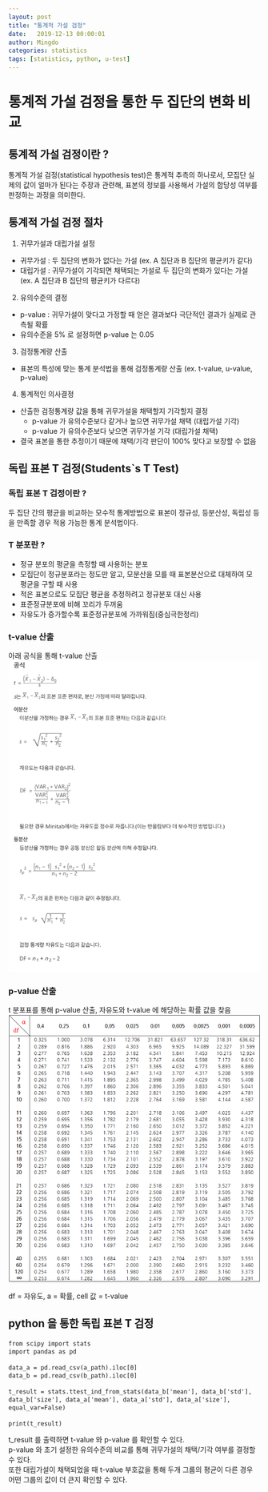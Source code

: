 ```yaml
---
layout: post  
title: "통계적 가설 검정"  
date:   2019-12-13 00:00:01  
author: Mingdo  
categories: statistics 
tags: [statistics, python, u-test]   
---
```


# 통계적 가설 검정을 통한 두 집단의 변화 비교

## 통계적 가설 검정이란 ? 
통계적 가설 검정(statistical hypothesis test)은 통계적 추측의 하나로서, 모집단 실제의 값이 얼마가 된다는 주장과 관련해, 표본의 정보를 사용해서 가설의 합당성 여부를 판정하는 과정을 의미한다.

## 통계적 가설 검정 절차
1. 귀무가설과 대립가설 설정
- 귀무가설 : 두 집단의 변화가 없다는 가설 (ex. A 집단과 B 집단의 평균키가 같다)
- 대립가설 : 귀무가설이 기각되면 채택되는 가설로 두 집단의 변화가 있다는 가설 (ex. A 집단과 B 집단의 평균키가 다르다)
2. 유의수준의 결정
- p-value : 귀무가설이 맞다고 가정할 때 얻은 결과보다 극단적인 결과가 실제로 관측될 확률
- 유의수준을 5% 로 설정하면 p-value 는 0.05
3. 검정통계량 산출
- 표본의 특성에 맞는 통계 분석법을 통해 검정통계량 산출 (ex. t-value, u-value, p-value)
4. 통계적인 의사결정
- 산출한 검정통계량 값을 통해 귀무가설을 채택할지 기각할지 결정
    - p-value 가 유의수준보다 같거나 높으면 귀무가설 채택 (대립가설 기각)
    - p-value 가 유의수준보다 낮으면 귀무가설 기각 (대립가설 채택)
- 결국 표본을 통한 추정이기 때문에 채택/기각 판단이 100% 맞다고 보장할 수 없음

## 독립 표본 T 검정(Students`s T Test)
### 독립 표본 T 검정이란 ?
두 집단 간의 평균을 비교하는 모수적 통계방법으로 표본이 정규성, 등분산성, 독립성 등을 만족할 경우 적용 가능한 통계 분석법이다.

### T 분포란 ?
- 정규 분포의 평균을 측정할 때 사용하는 분포
- 모집단이 정규분포라는 정도만 알고, 모분산을 모를 때 표본분산으로 대체하여 모 평균을 구할 때 사용
- 적은 표본으로도 모집단 평균을 추정하려고 정규분포 대신 사용
- 표준정규분포에 비해 꼬리가 두꺼움
- 자유도가 증가할수록 표준정규분포에 가까워짐(중심극한정리)

### t-value 산출
아래 공식을 통해 t-value 산출
![](/img/statistics/t-value-formula.png)

### p-value 산출
t 분포표를 통해 p-value 산출, 자유도와 t-value 에 해당하는 확률 값을 찾음
![](/img/statistics/t-distribution.png)

df = 자유도, a = 확률, cell 값 = t-value

## python 을 통한 독립 표본 T 검정
```
from scipy import stats
import pandas as pd

data_a = pd.read_csv(a_path).iloc[0]
data_b = pd.read_csv(b_path).iloc[0]

t_result = stats.ttest_ind_from_stats(data_b['mean'], data_b['std'], data_b['size'], data_a['mean'], data_a['std'], data_a['size'], equal_var=False)

print(t_result)
```
t_result 를 출력하면 t-value 와 p-value 를 확인할 수 있다.  
p-value 와 초기 설정한 유의수준의 비교를 통해 귀무가설의 채택/기각 여부를 결정할 수 있다.  
또한 대립가설이 채택되었을 때 t-value 부호값을 통해 두개 그룹의 평균이 다른 경우 어떤 그룹의 값이 더 큰지 확인할 수 있다.   
